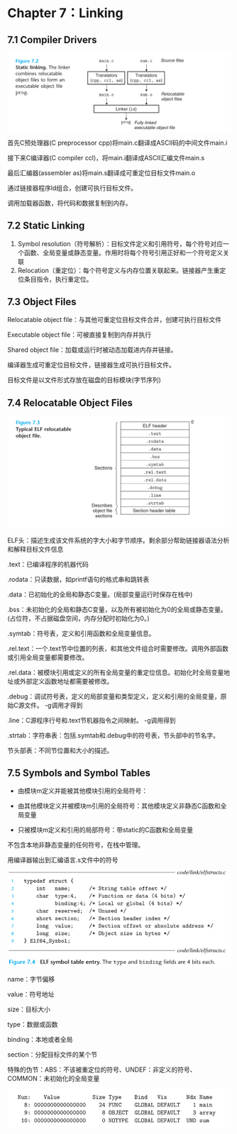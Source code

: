 # Chapter 7：Linking

## 7.1 Compiler Drivers

![image-20220128153916501](Untitled.assets/image-20220128153916501.png)

首先C预处理器(C preprocessor cpp)将main.c翻译成ASCII码的中间文件main.i

接下来C编译器(C compiler ccl)，将main.i翻译成ASCII汇编文件main.s

最后汇编器(assembler as)将main.s翻译成可重定位目标文件main.o

通过链接器程序ld组合，创建可执行目标文件。

调用加载器函数，将代码和数据复制到内存。

## 7.2 Static Linking

1. Symbol resolution（符号解析）：目标文件定义和引用符号，每个符号对应一个函数、全局变量或静态变量。作用时将每个符号引用正好和一个符号定义关联
2. Relocation（重定位）：每个符号定义与内存位置关联起来。链接器产生重定位条目指令，执行重定位。

## 7.3 Object Files

Relocatable object file：与其他可重定位目标文件合并，创建可执行目标文件

Executable object file：可被直接复制到内存并执行

Shared object file：加载或运行时被动态加载进内存并链接。

编译器生成可重定位目标文件，链接器生成可执行目标文件。

目标文件是以文件形式存放在磁盘的目标模块(字节序列)

## 7.4 Relocatable Object Files

![image-20220128160338033](Untitled.assets/image-20220128160338033.png)

ELF头：描述生成该文件系统的字大小和字节顺序。剩余部分帮助链接器语法分析和解释目标文件信息

.text：已编译程序的机器代码

.rodata：只读数据，如printf语句的格式串和跳转表

.data：已初始化的全局和静态C变量。(局部变量运行时保存在栈中)

.bss：未初始化的全局和静态C变量，以及所有被初始化为0的全局或静态变量。(占位符，不占据磁盘空间，内存分配时初始化为0。)

.symtab：符号表，定义和引用函数和全局变量信息。

.rel.text：一个.text节中位置的列表，和其他文件组合时需要修改。调用外部函数或引用全局变量都需要修改。

.rel.data：被模块引用或定义的所有全局变量的重定位信息。初始化时全局变量地址或外部定义函数地址都需要被修改。

.debug：调试符号表，定义的局部变量和类型定义，定义和引用的全局变量，原始C源文件。 -g调用才得到

.line：C源程序行号和.text节机器指令之间映射。 -g调用得到

.strtab：字符串表：包括.symtab和.debug中的符号表，节头部中的节名字。

节头部表：不同节位置和大小的描述。

## 7.5 Symbols and Symbol Tables

* 由模块m定义并能被其他模块引用的全局符号：

* 由其他模块定义并被模块m引用的全局符号：其他模块定义非静态C函数和全局变量
* 只被模块m定义和引用的局部符号：带static的C函数和全局变量

不包含本地非静态变量的任何符号，在栈中管理。

用编译器输出到汇编语言.s文件中的符号

![image-20220128165215685](Untitled.assets/image-20220128165215685.png)

name：字节偏移

value：符号地址

size：目标大小

type：数据或函数

binding：本地或者全局

section：分配目标文件的某个节

特殊的伪节：ABS：不该被重定位的符号、UNDEF：非定义的符号、COMMON：未初始化的全局变量

![image-20220129154711940](Untitled.assets/image-20220129154711940.png)